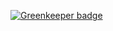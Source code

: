

[![Greenkeeper badge](https://badges.greenkeeper.io/soenkekluth/react-css-animate-group.svg)](https://greenkeeper.io/)